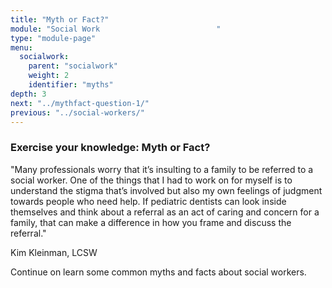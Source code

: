 ```yaml
---
title: "Myth or Fact?"
module: "Social Work                          "
type: "module-page"
menu:
  socialwork:
    parent: "socialwork"
    weight: 2
    identifier: "myths"
depth: 3
next: "../mythfact-question-1/"
previous: "../social-workers/"
---
```

<div class="pageblock"><h3>Exercise your knowledge: Myth or Fact?</h3>
<div class="pullquote"><p>"Many professionals worry that it’s insulting to a family to be referred to a social worker. One of the things that I had to work on for myself is to understand the stigma that’s involved but also my own feelings of judgment towards people who need help. If pediatric dentists can look inside themselves and think about a referral as an act of caring and concern for a family, that can make a difference in how you frame and discuss the referral."</p>

<div class='source'><p>Kim Kleinman, LCSW</p></div></div>
</div><div class="pageblock"><div class="maintext"><p>Continue on learn some common myths and facts about social workers.</p></div>
</div>
